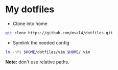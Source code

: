# My dotfiles

- Clone into home
```bash
git clone https://github.com/msal4/dotfiles.git
```

- Symlink the needed config
```bash
ln -nfs $HOME/dotfiles/vim $HOME/.vim
```
**Note:** don't use relative paths.
